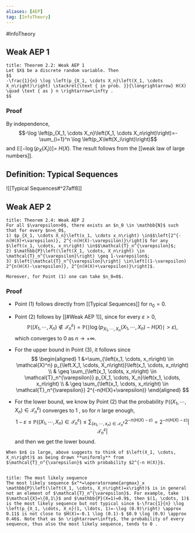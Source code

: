 ```yaml
---
aliases: [AEP]
tag: [InfoTheory]
---
```

#InfoTheory 
## Weak AEP 1
```ad-theorem
title: Theorem 2.2: Weak AEP 1
Let $X$ be a discrete random variable. Then
$$
-\frac{1}{n} \log \left(p_{X_1, \cdots X_n}\left(X_1, \cdots X_n\right)\right) \stackrel{\text { in prob. }}{\longrightarrow} H(X) \quad \text { as } n \rightarrow+\infty .
$$
```
### Proof
By independence, $$-\log \left(p_{X_1, \cdots X_n}\left(X_1, \cdots X_n\right)\right)=-\sum_{i=1}^n \log \left(p_X\left(X_i\right)\right)$$ and $\mathbb{E}\left[-\log \left(p_X\left(X_i\right)\right)\right]=$ $H(X)$. The result follows from the [[weak law of large numbers]].

## Definition: Typical Sequences
![[Typical Sequences#^27aff8]]

## Weak AEP 2
```ad-theorem
title: Theorem 2.4: Weak AEP 2
For all $\varepsilon>0$, there exists an $n_0 \in \mathbb{N}$ such that for every $n>n_0$,
1) $p_{X_1, \cdots X_n}\left(x_1, \cdots x_n\right) \in$$\left[2^{-n(H(X)+\varepsilon)}, 2^{-n(H(X)-\varepsilon)}\right]$ for any $\left(x_1, \cdots, x_n\right) \in$$\mathcal{T}_n^{\varepsilon}$;
2) $\mathbb{P}\left(\left(X_1, \cdots, X_n\right) \in \mathcal{T}_n^{\varepsilon}\right) \geq 1-\varepsilon$;
3) $\left|\mathcal{T}_n^{\varepsilon}\right| \in\left[(1-\varepsilon) 2^{n(H(X)-\varepsilon)}, 2^{n(H(X)+\varepsilon)}\right]$.

Moreover, for Point (1) one can take $n_0=0$.
```

### Proof
- Point (1) follows directly from [[Typical Sequences]] for $n_0=0$.

- Point (2) follows by  [[#Weak AEP 1]], since for every $\varepsilon>0$,
$$
\mathbb{P}\left(\left(X_1, \cdots, X_n\right) \notin \mathcal{T}_n^{\varepsilon}\right)=\mathbb{P}\left(\mid \log \left(p_{X_1, \cdots, X_n}\left(X_1, \cdots, X_n\right)-H(X) \mid>\varepsilon\right),\right.
$$
which converges to 0 as $n \rightarrow+\infty$.

- For the upper bound in Point (3), it follows since
$$
\begin{aligned}
1 &=\sum_{\left(x_1, \cdots, x_n\right) \in \mathcal{X}^n} p_{\left.X_1, \cdots, X_n\right)}\left(x_1, \cdots, x_n\right) \\
& \geq \sum_{\left(x_1, \cdots, x_n\right) \in \mathcal{T}_n^{\varepsilon}} p_{X_1, \cdots, X_n}\left(x_1, \cdots, x_n\right) \\
& \geq \sum_{\left(x_1, \cdots, x_n\right) \in \mathcal{T}_n^{\varepsilon}} 2^{-n(H(X)+\varepsilon)}
\end{aligned}
$$

- For the lower bound, we know by Point (2) that the probability $\mathbb{P}\left(\left(X_1, \cdots, X_n\right) \in \mathcal{T}_n^{\varepsilon}\right)$ converges to 1 , so for $n$ large enough,
$$
1-\varepsilon \leq \mathbb{P}\left(\left(X_1, \cdots, X_n\right) \in \mathcal{T}_n^{\varepsilon}\right) \leq \sum_{\left(x_1, \cdots, x_n\right) \in \mathcal{T}_n^{\varepsilon}} 2^{-n(H(X)-\varepsilon)}=2^{-n(H(X)-\varepsilon)}\left|\mathcal{T}_n^{\varepsilon}\right|
$$
and then we get the lower bound.

```ad-remark
When $n$ is large, above suggests to think of $\left(X_1, \cdots, X_n\right)$ as being drawn **uniformly** from $\mathcal{T}_n^{\varepsilon}$ with probability $2^{-n H(X)}$.


```
```ad-note
title: The most likely sequence
The most likely sequence $x^*=\operatorname{argmax}_x \mathbb{P}\left(\left(X_1, \cdots, X_n\right)=x\right)$ is in general not an element of $\mathcal{T}_n^{\varepsilon}$. For example, take $\mathcal{X}=\{0,1\}$ and $\mathbb{P}(X=1)=0.9$, then $(1, \cdots, 1)$ is the most likely sequence but not typical since $-\frac{1}{n} \log \left(p_{X_1, \cdots, X_n}(1, \ldots, 1)=-\log (0.9)\right) \approx 0.11$ is not close to $H(X)=-0.1 \log (0.1)-$ $0.9 \log (0.9) \approx 0.46$. Note that as $n \rightarrow+\infty$, the probability of every sequence, thus also the most likely sequence, tends to 0 .
```